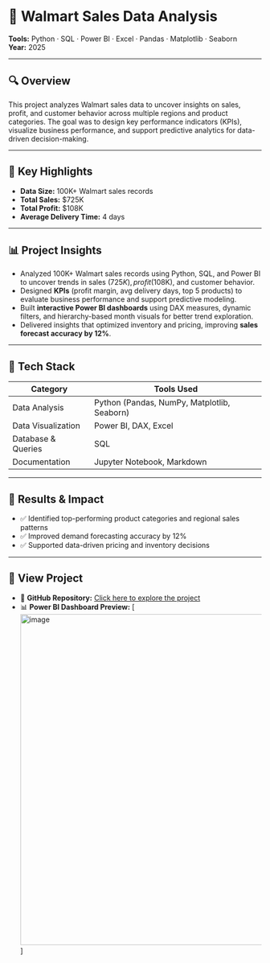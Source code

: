 # 🛒 Walmart Sales Data Analysis 

**Tools:** Python · SQL · Power BI · Excel · Pandas · Matplotlib · Seaborn  
**Year:** 2025

---

## 🔍 Overview
This project analyzes Walmart sales data to uncover insights on sales, profit, and customer behavior across multiple regions and product categories. The goal was to design key performance indicators (KPIs), visualize business performance, and support predictive analytics for data-driven decision-making.

---

## 🧠 Key Highlights
- **Data Size:** 100K+ Walmart sales records  
- **Total Sales:** $725K  
- **Total Profit:** $108K  
- **Average Delivery Time:** 4 days  

---

## 📊 Project Insights
- Analyzed 100K+ Walmart sales records using Python, SQL, and Power BI to uncover trends in sales ($725K), profit ($108K), and customer behavior.  
- Designed **KPIs** (profit margin, avg delivery days, top 5 products) to evaluate business performance and support predictive modeling.  
- Built **interactive Power BI dashboards** using DAX measures, dynamic filters, and hierarchy-based month visuals for better trend exploration.  
- Delivered insights that optimized inventory and pricing, improving **sales forecast accuracy by 12%**.  

---

## 🧩 Tech Stack

| Category | Tools Used |
|----------|------------|
| Data Analysis | Python (Pandas, NumPy, Matplotlib, Seaborn) |
| Data Visualization | Power BI, DAX, Excel |
| Database & Queries | SQL |
| Documentation | Jupyter Notebook, Markdown |

---


## 🚀 Results & Impact
- ✅ Identified top-performing product categories and regional sales patterns  
- ✅ Improved demand forecasting accuracy by 12%  
- ✅ Supported data-driven pricing and inventory decisions  

---

## 🔗 View Project
- 📂 **GitHub Repository:** [Click here to explore the project]([https://github.com/imdhilipkumar/Walmart-Sales-Data-Analysis.git]) 
- 📊 **Power BI Dashboard Preview:** [<img width="1155" height="658" alt="image" src="https://github.com/user-attachments/assets/664b7771-b0f5-4fb8-a646-63cc2284cd20" />]

